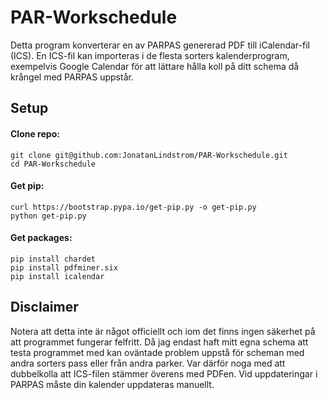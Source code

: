 # PAR-Workschedule

Detta program konverterar en av PARPAS genererad PDF till iCalendar-fil (ICS). En ICS-fil kan importeras i de flesta sorters kalenderprogram, exempelvis Google Calendar för att lättare hålla koll på ditt schema då krångel med PARPAS uppstår.

## Setup

#### Clone repo:
```
git clone git@github.com:JonatanLindstrom/PAR-Workschedule.git
cd PAR-Workschedule
```

#### Get pip:
```
curl https://bootstrap.pypa.io/get-pip.py -o get-pip.py
python get-pip.py
```

#### Get packages:
```
pip install chardet
pip install pdfminer.six
pip install icalendar
```

## Disclaimer

Notera att detta inte är något officiellt och iom det finns ingen säkerhet på att programmet fungerar felfritt. Då jag endast haft mitt egna schema att testa programmet med kan oväntade problem uppstå för scheman med andra sorters pass eller från andra parker. Var därför noga med att dubbelkolla att ICS-filen stämmer överens med PDFen. Vid uppdateringar i PARPAS måste din kalender uppdateras manuellt.
